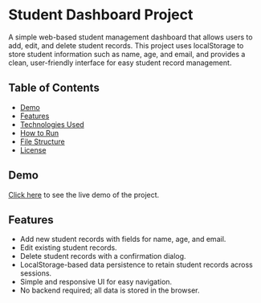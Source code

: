 # Student Dashboard Project

A simple web-based student management dashboard that allows users to add, edit, and delete student records. This project uses localStorage to store student information such as name, age, and email, and provides a clean, user-friendly interface for easy student record management.

## Table of Contents
- [Demo](#demo)
- [Features](#features)
- [Technologies Used](#technologies-used)
- [How to Run](#how-to-run)
- [File Structure](#file-structure)
- [License](#license)

## Demo
[Click here](#) to see the live demo of the project.

## Features
- Add new student records with fields for name, age, and email.
- Edit existing student records.
- Delete student records with a confirmation dialog.
- LocalStorage-based data persistence to retain student records across sessions.
- Simple and responsive UI for easy navigation.
- No backend required; all data is stored in the browser.

